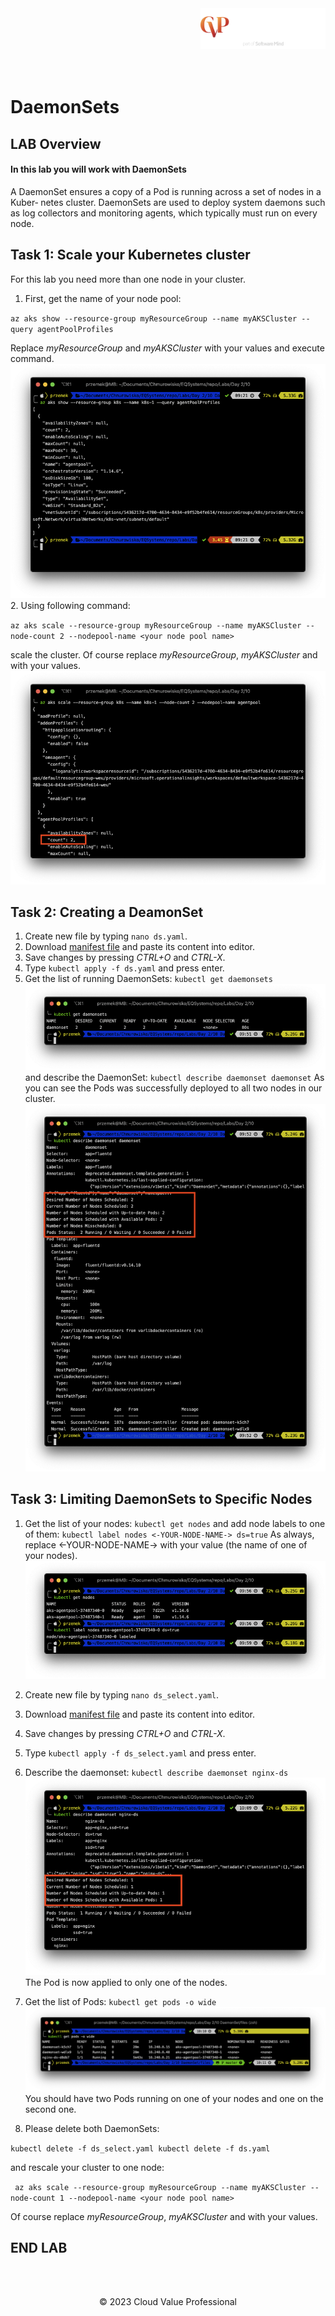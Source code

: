 <img src="../../../img/logo.png" alt="Chmurowisko logo" width="200" align="right">
<br><br>
<br><br>
<br><br>

# DaemonSets

## LAB Overview

#### In this lab you will work with DaemonSets

A DaemonSet ensures a copy of a Pod is running across a set of nodes in a Kuber‐ netes cluster. DaemonSets are used to deploy system daemons such as log collectors and monitoring agents, which typically must run on every node.

## Task 1: Scale your Kubernetes cluster

For this lab you need more than one node in your cluster.
1. First, get the name of your node pool:

``
az aks show --resource-group myResourceGroup --name myAKSCluster --query agentPoolProfiles
``

Replace *myResourceGroup* and *myAKSCluster* with your values and execute command.
![img](./img/nodepool.png)
2. Using following command:

``az aks scale --resource-group myResourceGroup --name myAKSCluster --node-count 2 --nodepool-name <your node pool name>`` 

scale the cluster. Of course replace *myResourceGroup*, *myAKSCluster* and *<your node pool name>* with your values.
![img](./img/nodes.png)

## Task 2: Creating a DeamonSet

1. Create new file by typing ``nano ds.yaml``.
2. Download [manifest file](./files/ds.yaml) and paste its content into editor.
3. Save changes by pressing *CTRL+O* and *CTRL-X*.
4. Type ``kubectl apply -f ds.yaml`` and press enter.
5. Get the list of running DaemonSets: ``kubectl get daemonsets``
![img](./img/daemonset1.png)
and describe the DaemonSet: ``kubectl describe daemonset daemonset``
As you can see the Pods was successfully deployed to all two nodes in our cluster. 
![img](./img/daemonset2.png)

## Task 3: Limiting DaemonSets to Specific Nodes

1. Get the list of your nodes:
``
kubectl get nodes
``
and add node labels to one of them:
``
kubectl label nodes <-YOUR-NODE-NAME-> ds=true
``
As always, replace <-YOUR-NODE-NAME-> with your value (the name of one of your nodes).
![img](./img/node_label.png)
2. Create new file by typing ``nano ds_select.yaml``.
3. Download [manifest file](./files/ds_select.yaml) and paste its content into editor.
4. Save changes by pressing *CTRL+O* and *CTRL-X*.
5. Type ``kubectl apply -f ds_select.yaml`` and press enter.
6. Describe the daemonset: ``kubectl describe daemonset nginx-ds``
![img](./img/daemonset3.png)
The Pod is now applied to only one of the nodes.
7. Get the list of Pods:
``
kubectl get pods -o wide
``
![img](./img/daemonset4.png)
You should have two Pods running on one of your nodes and one on the second one.

8. Please delete both DaemonSets:

``
kubectl delete -f ds_select.yaml
kubectl delete -f ds.yaml
``

and rescale your cluster to one node:

``
az aks scale --resource-group myResourceGroup --name myAKSCluster --node-count 1 --nodepool-name <your node pool name>`` 

Of course replace *myResourceGroup*, *myAKSCluster* and *<your node pool name>* with your values.

## END LAB

<br><br>

<center><p>&copy; 2023 Cloud Value Professional<p></center>
